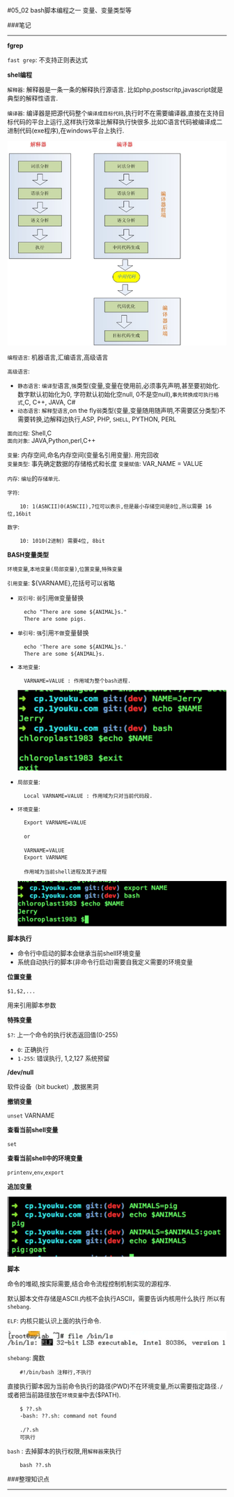 #05_02 bash脚本编程之一 变量、变量类型等

###笔记

---

**fgrep**

`fast grep`: 不支持正则表达式

**shel编程**

`解释器`: 解释器是一条一条的解释执行源语言. 比如php,postscritp,javascript就是典型的解释性语言.

`编译器`: 编译器是把源代码整个`编译成目标代码`,执行时不在需要编译器,直接在支持目标代码的平台上运行,这样执行效率比解释执行快很多.比如C语言代码被编译成二进制代码(exe程序),在windows平台上执行.

![编译器与解释器区别](./img/05_02_1.jpg "编译器与解释器区别")

`编程语言`: 机器语言,汇编语言,高级语言

`高级语言`:

* `静态语言`: `编译型`语言,`强`类型(变量,变量在使用前,必须事先声明,甚至要初始化. 数字默认初始化为0, 字符默认初始化空null, 0不是空null),`事先转换成可执行格式`,C, C++, JAVA, C#
* `动态语言`: `解释型语言`,on the fly`弱`类型(变量,变量随用随声明,不需要区分类型)不需要转换,边解释边执行,ASP, PHP, `SHELL`, PYTHON, PERL

`面向过程`: Shell,C  
`面向对象`: JAVA,Python,perl,C++

`变量`: 内存空间,命名内存空间(变量名引用变量). 用完回收  
`变量类型`: 事先确定数据的存储格式和长度
`变量赋值`: VAR_NAME = VALUE

`内存`: `编址`的`存储单元`.

`字符`:

		10: 1(ASNCII)0(ASNCII),7位可以表示,但是最小存储空间是8位,所以需要 16位,16bit
`数字`: 
		
		10: 1010(2进制) 需要4位, 8bit		
		
**BASH变量类型**

`环境变量`,`本地变量(局部变量)`,`位置变量`,`特殊变量`

`引用变量`: ${VARNAME},花括号可以省略

* `双引号`: `弱`引用`做`变量替换

		echo "There are some ${ANIMAL}s."
		There are some pigs.
	
* `单引号`: `强`引用`不做`变量替换

		echo 'There are some ${ANIMAL}s.'
		There are some ${ANIMAL}s.

* `本地变量`: 

		VARNAME=VALUE : 作用域为整个bash进程.
		
	![](./img/05_02_2.png "")

* `局部变量`:

		Local VARNAME=VALUE : 作用域为只对当前代码段.

* `环境变量`:

		Export VARNAME=VALUE
		
		or 
		
		VARNAME=VALUE   
		Export VARNAME
		
		作用域为当前shell进程及其子进程

	![](./img/05_02_3.png "")
	
**脚本执行**

* 命令行中启动的脚本会继承当前shell环境变量
* 系统自动执行的脚本(非命令行启动)需要自我定义需要的环境变量

**位置变量**

`$1,$2,...`

用来引用脚本参数

**特殊变量**

`$?`: 上一个命令的执行状态返回值(0-255)

* `0`: 正确执行
* `1-255`: 错误执行, 1,2,127 系统预留 

**/dev/null**

软件设备（bit bucket）,数据黑洞

**撤销变量**

`unset` VARNAME

**查看当前shell变量**

`set`

**查看当前shell中的环境变量**

`printenv`,`env`,`export`

**追加变量**

![](./img/05_02_4.png "")

**脚本**

命令的堆砌,按实际需要,结合命令流程控制机制实现的源程序.

默认脚本文件存储是ASCII.内核不会执行ASCII，需要告诉内核用什么执行
所以有`shebang`.


`ELF`: 内核只能认识上面的执行命令.

![](./img/05_02_5.png "")

`shebang`: 魔数

		#!/bin/bash 注释行,不执行
		
直接执行脚本因为当前命令执行的路径(PWD)不在环境变量,所以需要指定路径`./`或者把当前路径放在`环境变量`中去($PATH).

		$ ??.sh
		-bash: ??.sh: command not found
		
		./?.sh
		可执行
		
`bash` : 去掉脚本的执行权限,用`解释器`来执行

		bash ??.sh

###整理知识点

---